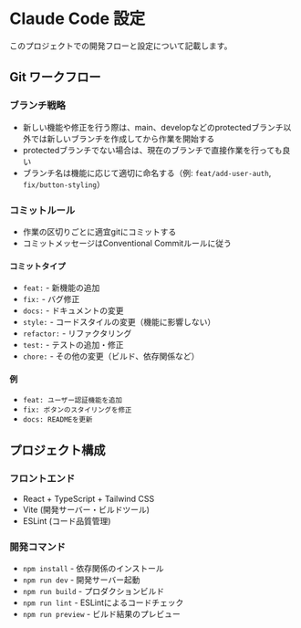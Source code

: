 # Claude Code 設定

このプロジェクトでの開発フローと設定について記載します。

## Git ワークフロー

### ブランチ戦略
- 新しい機能や修正を行う際は、main、developなどのprotectedブランチ以外では新しいブランチを作成してから作業を開始する
- protectedブランチでない場合は、現在のブランチで直接作業を行っても良い
- ブランチ名は機能に応じて適切に命名する（例: `feat/add-user-auth`, `fix/button-styling`）

### コミットルール
- 作業の区切りごとに適宜gitにコミットする
- コミットメッセージはConventional Commitルールに従う

#### コミットタイプ
- `feat:` - 新機能の追加
- `fix:` - バグ修正
- `docs:` - ドキュメントの変更
- `style:` - コードスタイルの変更（機能に影響しない）
- `refactor:` - リファクタリング
- `test:` - テストの追加・修正
- `chore:` - その他の変更（ビルド、依存関係など）

#### 例
- `feat: ユーザー認証機能を追加`
- `fix: ボタンのスタイリングを修正`
- `docs: READMEを更新`

## プロジェクト構成

### フロントエンド
- React + TypeScript + Tailwind CSS
- Vite (開発サーバー・ビルドツール)
- ESLint (コード品質管理)

### 開発コマンド
- `npm install` - 依存関係のインストール
- `npm run dev` - 開発サーバー起動
- `npm run build` - プロダクションビルド
- `npm run lint` - ESLintによるコードチェック
- `npm run preview` - ビルド結果のプレビュー